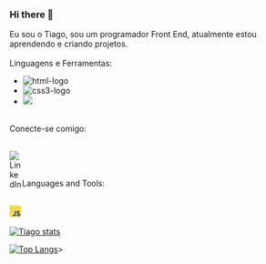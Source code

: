### Hi there 👋

Eu sou o Tiago, sou um programador Front End, atualmente estou aprendendo e criando projetos.
<br>
<br>
Linguagens e Ferramentas:
- <img src="https://img.shields.io/badge/HTML5-E34F26?style=for-the-badge&logo=html5&logoColor=white" alt= "html-logo">
- <img src="https://img.shields.io/badge/CSS3-1572B6?style=for-the-badge&logo=css3&logoColor=white" alt= "css3-logo">
- <img src="https://img.shields.io/badge/JavaScript-F7DF1E?style=for-the-badge&logo=javascript&logoColor=black">
<br>
Conecte-se comigo:
<br>
<br>
<p>
<a href="www.linkedin.com/in/tiago-ferreira-desenvolvedor">
<img align="left" alt="LinkedIn" width="22px" src="https://cdn.jsdelivr.net/npm/simple-icons@v3/icons/linkedin.svg" />
</a>
</p>  
<br>
<p align="left">
 <br />
 Languages and Tools:
 </p>
<br />
<code><img height="20" src="https://raw.githubusercontent.com/github/explore/80688e429a7d4ef2fca1e82350fe8e3517d3494d/topics/javascript/javascript.png"></code>


[![Tiago stats](https://github-readme-stats.vercel.app/api?username=TGP2023)](https://github.com/anuraghazra/github-readme-stats)

[![Top Langs](https://github-readme-stats.vercel.app/api/top-langs/?username=TGP2023)](https://github.com/anuraghazra/github-readme-stats)>
